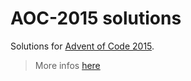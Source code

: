 # AOC-2015 solutions
Solutions for [Advent of Code 2015](https://www.adventofcode.com/2015).

> More infos [here](https://adventofcode.com/2015/about)

